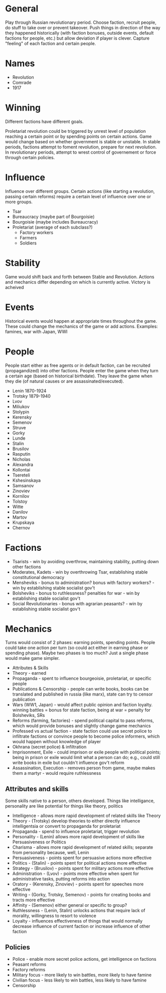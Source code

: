 # General
Play through Russian revolutionary period. Choose faction, recruit people, do stuff to take over or prevent takeover. Push things in direction of the way they happened historically (with faction bonuses, outside events, default factions for people, etc.) but allow deviation if player is clever. Capture "feeling" of each faction and certain people.

# Names
- Revolution
- Comrade
- 1917

# Winning
Different factions have different goals.

Proletariat revolution could be triggered by unrest level of population reaching a certain point or by spending points on certain actions. Game would change based on whether government is stable or unstable. In stable periods, factions attempt to foment revolution, prepare for next revolution. In revolutionary periods, attempt to wrest control of governement or force through certain policies.

# Influence
Influence over different groups. Certain actions (like starting a revolution, passing certain reforms) require a certain level of influence over one or more groups.
- Tsar
- Bureaucracy (maybe part of Bourgoisie)
- Bourgoisie (maybe includes Bureaucracy)
- Proletariat (average of each subclass?)
  - Factory workers
  - Farmers
  - Soldiers

# Stability
Game would shift back and forth between Stable and Revolution. Actions and mechanics differ depending on which is currently active. Victory is acheived

# Events
Historical events would happen at appropriate times throughout the game. These could change the mechanics of the game or add actions. Examples: famines, war with Japan, WWI

# People
People start either as free agents or in default faction, can be recruited (propagandized) into other factions. People enter the game when they turn a certain age (based on historical birthdate). They leave the game when they die (of natural causes or are assassinated/executed).

- Lenin 1870-1924
- Trotsky 1879-1940
- Lvov
- Miliukov
- Stolypin
- Kerensky
- Semenov
- Struve
- Gorky
- Lunde
- Stalin
- Brusilov
- Rasputin
- Nicholas
- Alexandra
- Kollontai
- Tsereteli
- Kshesinskaya
- Samsanov
- Zinoviev
- Kornilov
- Tolstoy
- Witte
- Danilov
- Martov
- Krupskaya
- Chernov

# Factions
- Tsarists - win by avoiding overthrow, maintaining stability, putting down other factions
- Moderates, Kadets - win by overthrowing Tsar, establishing stable constitutional democracy
- Mensheviks - bonus to administration? bonus with factory workers? - win by establishing stable socialist gov't
- Bolsheviks - bonus to ruthlessness? penalties for war - win by establishing stable socialist gov't
- Social Revolutionaries - bonus with agrarian peasants? - win by establishing stable socialist gov't

# Mechanics
Turns would consist of 2 phases: earning points, spending points. People could take one action per turn (so could act either in earning phase or spending phase). Maybe two phases is too much? Just a single phase would make game simpler.
- Attributes & Skills
- Theory - earned
- Propaganda - spent to influence bourgeoisie, proletariat, or specific people
- Publications & Censorship - people can write books, books can be translated and published in russia (like marx), state can try to censor publication
- Wars (WW1, Japan) - would affect public opinion and faction loyalty. winning battles = bonus for state faction, being at war = penalty for Bolsheviks, SRs
- Reforms (farming, factories) - spend political capital to pass reforms, which would provide bonuses and slightly change game mechanics
- Professed vs actual faction - state faction could use secret police to infiltrate factions or convince people to become police informers, which would happen without knowledge of player
- Okhrana (secret police) & infiltration
- Imprisonment, Exile - could imprison or exile people with political points; being in prison or exile would limit what a person can do; e.g., could still write books in exile but couldn't influence gov't reform
- Assassination, Execution - removes person from game, maybe makes them a martyr - would require ruthlessness

## Attributes and skills

Some skills native to a person, others developed. Things like intelligance, personality are like potential for things like theory, politics

- Intelligence - allows more rapid development of related skills like Theory
- Theory - (Trotsky) develop theories to either directly influence intelligentsia or convert to propaganda for proletariat
- Propaganda - spend to influence proletariat, trigger revolution
- Personality - (Lenin) allows more rapid development of skills like Persuasiveness or Politics
- Charisma - allows more rapid development of related skills; separate from personality because, well, Lenin
- Persuasiveness - points spent for persuasive actions more effective
- Politics - (Stalin) - points spent for political actions more effective
- Strategy - (Brusilov) - points spent for military actions more effective
- Administration - (Lvov) - points more effective when spent for administrative tasks, putting reforms into action
- Oratory - (Kerensky, Zinoviev) - points spent for speeches more effective
- Writing - (Gorky, Trotsky, Semenov) - points for creating books and tracts more effective
- Affinity - (Semenov) either general or specific to group?
- Ruthlessness - (Lenin, Stalin) unlocks actions that require lack of morality, willingness to resort to violence
- Loyalty - influences effectiveness of things that would normally decrease influence of current faction or increase influence of other faction

## Policies
- Police - enable more secret police actions, get intelligence on factions
- Peasant reforms
- Factory reforms
- Military focus - more likely to win battles, more likely to have famine
- Civilian focus - less likely to win battles, less likely to have famine
- Censorship
